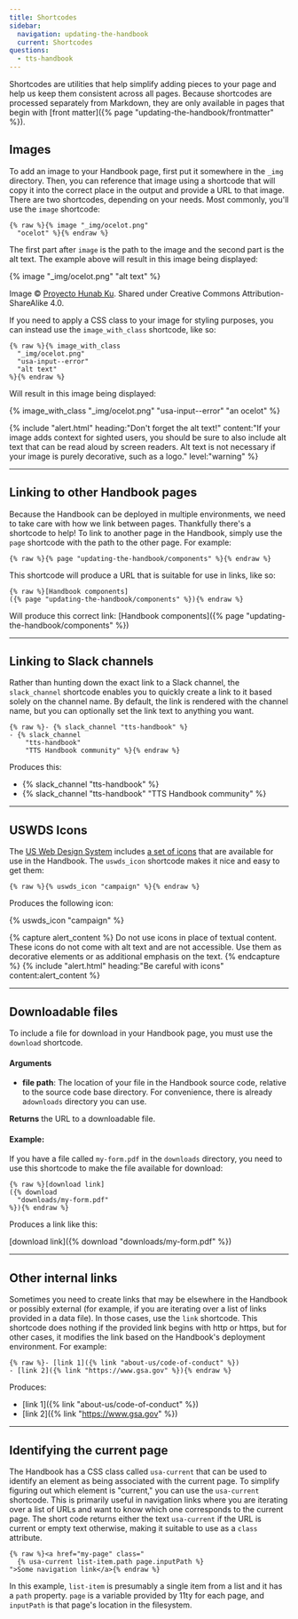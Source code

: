 ```yaml
---
title: Shortcodes
sidebar:
  navigation: updating-the-handbook
  current: Shortcodes
questions:
  - tts-handbook
---
```


Shortcodes are utilities that help simplify adding pieces to your page and help
us keep them consistent across all pages. Because shortcodes are processed
separately from Markdown, they are only available in pages that begin with
[front matter]({% page "updating-the-handbook/frontmatter" %}).

## Images

To add an image to your Handbook page, first put it somewhere in the `_img`
directory. Then, you can reference that image using a shortcode that will copy
it into the correct place in the output and provide a URL to that image. There
are two shortcodes, depending on your needs. Most commonly, you'll use the
`image` shortcode:

```
{% raw %}{% image "_img/ocelot.png"
  "ocelot" %}{% endraw %}
```

The first part after `image` is the path to the image and the second part is the
alt text. The example above will result in this image being displayed:

{% image "_img/ocelot.png" "alt text" %}

<figcaption>Image &copy; <a href="https://commons.wikimedia.org/wiki/File:Ocelotl-Ocelote-Ocelot.png">Proyecto Hunab Ku</a>. Shared under Creative Commons Attribution-ShareAlike 4.0.</figcaption>

If you need to apply a CSS class to your image for styling purposes, you can
instead use the `image_with_class` shortcode, like so:

```
{% raw %}{% image_with_class
  "_img/ocelot.png"
  "usa-input--error"
  "alt text"
%}{% endraw %}
```

Will result in this image being displayed:

{% image_with_class "_img/ocelot.png" "usa-input--error" "an ocelot" %}

{% include "alert.html" heading:"Don't forget the alt text!" content:"If your image adds context for sighted users, you should be sure to also include alt text that can be read aloud by screen readers. Alt text is not necessary if your image is purely decorative, such as a logo." level:"warning" %}

---

## Linking to other Handbook pages

Because the Handbook can be deployed in multiple environments, we need to take
care with how we link between pages. Thankfully there's a shortcode to help! To
link to another page in the Handbook, simply use the `page` shortcode with the
path to the other page. For example:

```
{% raw %}{% page "updating-the-handbook/components" %}{% endraw %}
```

This shortcode will produce a URL that is suitable for use in links, like so:

```
{% raw %}[Handbook components]
({% page "updating-the-handbook/components" %}){% endraw %}
```

Will produce this correct link: [Handbook
components]({% page "updating-the-handbook/components" %})

---

## Linking to Slack channels

Rather than hunting down the exact link to a Slack channel, the `slack_channel`
shortcode enables you to quickly create a link to it based solely on the channel
name. By default, the link is rendered with the channel name, but you can
optionally set the link text to anything you want.

```
{% raw %}- {% slack_channel "tts-handbook" %}
- {% slack_channel
    "tts-handbook"
    "TTS Handbook community" %}{% endraw %}
```

Produces this:

- {% slack_channel "tts-handbook" %}
- {% slack_channel "tts-handbook" "TTS Handbook community" %}

---

## USWDS Icons

The [US Web Design System](https://designsystem.digital.gov/) includes
[a set of icons](https://designsystem.digital.gov/components/icon/) that are
available for use in the Handbook. The `uswds_icon` shortcode makes it nice and
easy to get them:

```
{% raw %}{% uswds_icon "campaign" %}{% endraw %}
```

Produces the following icon:

{% uswds_icon "campaign" %}

{% capture alert_content %} Do not use icons in place of textual content. These
icons do not come with alt text and are not accessible. Use them as decorative
elements or as additional emphasis on the text. {% endcapture %}
{% include "alert.html" heading:"Be careful with icons" content:alert_content %}

---

## Downloadable files

To include a file for download in your Handbook page, you must use the `download` shortcode.

#### Arguments

- **file path**: The location of your file in the Handbook source code, relative to the source code base directory. For convenience, there is already a`downloads` directory you can use.

**Returns** the URL to a downloadable file.

#### Example:

If you have a file called `my-form.pdf` in the `downloads` directory, you need to use this shortcode to make the file available for download:

```
{% raw %}[download link]
({% download
  "downloads/my-form.pdf"
%}){% endraw %}
```

Produces a link like this:

[download link]({% download "downloads/my-form.pdf" %})

---

## Other internal links

Sometimes you need to create links that may be elsewhere in the Handbook or
possibly external (for example, if you are iterating over a list of links
provided in a data file). In those cases, use the `link` shortcode. This
shortcode does nothing if the provided link begins with http or https, but for
other cases, it modifies the link based on the Handbook's deployment
environment. For example:

```
{% raw %}- [link 1]({% link "about-us/code-of-conduct" %})
- [link 2]({% link "https://www.gsa.gov" %}){% endraw %}
```

Produces:

- [link 1]({% link "about-us/code-of-conduct" %})
- [link 2]({% link "https://www.gsa.gov" %})

---

## Identifying the current page

The Handbook has a CSS class called `usa-current` that can be used to identify
an element as being associated with the current page. To simplify figuring out
which element is "current," you can use the `usa-current` shortcode. This is
primarily useful in navigation links where you are iterating over a list of URLs
and want to know which one corresponds to the current page. The short code
returns either the text `usa-current` if the URL is current or empty text
otherwise, making it suitable to use as a `class` attribute.

```
{% raw %}<a href="my-page" class="
  {% usa-current list-item.path page.inputPath %}
">Some navigation link</a>{% endraw %}
```

In this example, `list-item` is presumably a single item from a list and it has
a `path` property. `page` is a variable provided by 11ty for each page, and
`inputPath` is that page's location in the filesystem.
